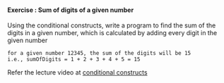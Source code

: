 #### Exercise : Sum of digits of a given number
Using the conditional constructs, 
write a program to find the sum of the digits in a given number, 
which is calculated by adding every digit in the given number 

	for a given number 12345, the sum of the digits will be 15
	i.e., sumOfDigits = 1 + 2 + 3 + 4 + 5 = 15

Refer the lecture video at [conditional constructs](http://54.169.83.67/private/player/course/info%3Afedora%2Flearning%3A57312#/lecture/learning:57250/learning:57199 "Conditional constructs")

